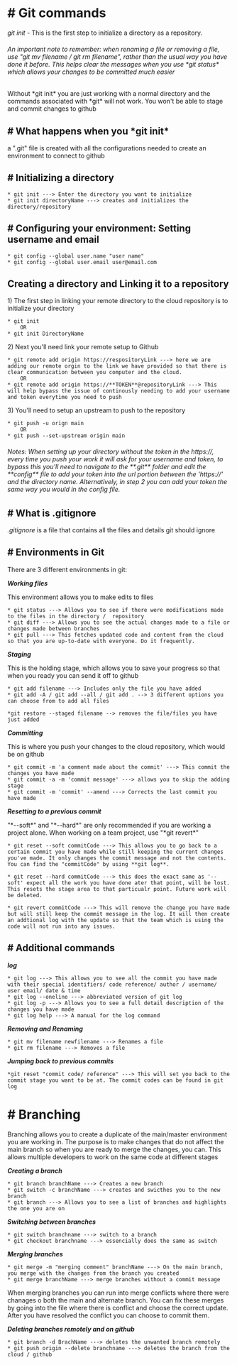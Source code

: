 <h1># Git commands</h1>

*git init* - This is the first step to initialize a directory as a repository.
<h6>An important note to remember: when renaming a file or removing a file, use "git mv filename / git rm filename", rather than the usual way you have done it before. This helps clear the messages when you use *git status* which allows your changes to be committed much easier</h6>

<p>Without *git init* you are just working with a normal directory and the commands associated with *git* will not work. You won't be able to stage and commit changes to github</p>

<h2># What happens when you *git init*</h2>

<p>a ".git" file is created with all the configurations needed to create an environment to connect to github </p>

<h2># Initializing a directory</h2>

	* git init ---> Enter the directory you want to initialize
	* git init directoryName ---> creates and initializes the directory/repository

<h2># Configuring your environment: Setting username and email</h2>

	* git config --global user.name "user name"
	* git config --global user.email user@email.com

<h2>Creating a directory and Linking it to a repository</h2>

<p>1) The first step in linking your remote directory to the cloud repository is to initialize your directory</p>

	* git init
		OR
	* git init DirectoryName

<p>2) Next you'll need link your remote setup to Github</p>

	* git remote add origin https://respositoryLink ---> here we are adding our remote orgin to the link we have provided so that there is clear communication between you computer and the cloud.
		OR
	* git remote add origin https://**TOKEN**@repositoryLink ---> This will help bypass the issue of continously needing to add your username and token everytime you need to push

<p>3) You'll need to setup an upstream to push to the repository</p>

	* git push -u orign main
		OR
	* git push --set-upstream origin main 

<h6>Notes: When setting up your directory without the token in the https://, every time you push your work it will ask for your username and token, to bypass this you'll need to navigate to the **.git** folder and edit the **config** file to add your token into the url portion between the 'https://' and the directory name. Alternatively, in step 2 you can add your token the same way you would in the config file.</h6>

<h2># What is .gitignore</h2>

*.gitignore* is a file that contains all the files and details git should ignore


<h2># Environments in Git</h2>

There are 3 different environments in git:

***Working files***

<p>This environment allows you to make edits to files</p>
	
	* git status ---> Allows you to see if there were modifications made to the files in the directory /  repository
	* git diff ---> Allows you to see the actual changes made to a file or changes made between branches
	* git pull ---> This fetches updated code and content from the cloud so that you are up-to-date with everyone. Do it frequently.
***Staging***

<p>This is the holding stage, which allows you to save your progress so that when you ready you can send it off to github</p>

	* git add filename ---> Includes only the file you have added
	* git add -A / git add --all / git add . --> 3 different options you can choose from to add all files

	*git restore --staged filename --> removes the file/files you have just added

***Committing***

<p>This is where you push your changes to the cloud repository, which would be on github</p>

	* git commit -m 'a comment made about the commit' ---> This commit the changes you have made
	* git commit -a -m 'commit message' ---> allows you to skip the adding stage
	* git commit -m 'commit' --amend ---> Corrects the last commit you have made

***Resetting to a previous commit***

<p>"*--soft*" and "*--hard*" are only recommended if you are working a project alone. When working on a team project, use "*git revert*" </p>

	* git reset --soft commitCode ---> This allows you to go back to a certain commit you have made while still keeping the current changes you've made. It only changes the commit message and not the contents. You can find the "commitCode" by using **git log**.

	* git reset --hard commitCode ---> this does the exact same as '--soft' expect all the work you have done ater that point, will be lost. This resets the stage area to that particualr point. Future work will be deleted.

	* git revert commitCode ---> This will remove the change you have made but will still keep the commit message in the log. It will then create an addtional log with the update so that the team which is using the code will not run into any issues.

<h2># Additional commands</h2>

***log***

	* git log ---> This allows you to see all the commit you have made with their special identifiers/ code reference/ author / username/ user email/ date & time
	* git log --oneline ---> abbreviated version of git log
	* git log -p ---> Allows you to see a full detail description of the changes you have made
	* git log help ---> A manual for the log command

***Removing and Renaming***

	* git mv filename newfilename ---> Renames a file
	* git rm filename ---> Removes a file

***Jumping back to previous commits***

	*git reset "commit code/ reference" ---> This will set you back to the commit stage you want to be at. The commit codes can be found in git log

<h1># Branching</h1>

<p>Branching allows you to create a duplicate of the main/master environment you are working in. The purpose is to make changes that do not affect the main branch so when you are ready to merge the changes, you can. This allows multiple developers to work on the same code at different stages</p>

***Creating a branch***

	* git branch branchName ---> Creates a new branch
	* git switch -c branchName ---> creates and swicthes you to the new branch
	* git branch ---> Allows you to see a list of branches and highlights the one you are on

***Switching between branches***

	* git switch branchname ---> switch to a branch
	* git checkout branchname ---> essencially does the same as switch

***Merging branches***

	* git merge -m "merging comment" branchName ---> On the main branch, you merge with the changes from the branch you created
	* git merge branchName ---> merge branches without a commit message

<p>When merging branches you can run into merge conflicts where there were chanages o both the main and alternate branch. You can fix these merges by going into the file where there is conflict and choose the correct update. After you have resolved the conflict you can choose to commit them. </p>

***Deleting branches remotely and on github***

	* git branch -d BrachName ---> deletes the unwanted branch remotely
	* git push origin --delete branchname ---> deletes the branch from the cloud / github


